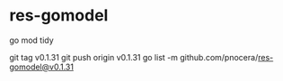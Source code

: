 # res-gomodel

go mod tidy

git tag v0.1.31
git push origin v0.1.31
go list -m github.com/pnocera/res-gomodel@v0.1.31
